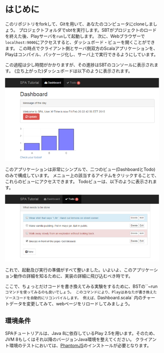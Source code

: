 # はじめに

このリポジトリをforkして、Gitを用いて、あなたのコンピュータにcloneしましょう。
プロジェクトフォルダでsbtを実行します。SBTがプロジェクトのロードを終えた後、Playサーバを`run`して起動します。
次に、Webブラウザーで`localhost:9000`にアクセスすると、ダッシュボード・ビューを開くことができます。
この時点でクライアント側とサーバ側双方のScalaアプリケーションを、Playはコンパイル、パッケージ化し、サーバ上で実行できるようにしています。

この過程は少し時間がかかりますが、その進捗はSBTのコンソールに表示されます。
(立ち上がった)ダッシュボードは以下のように表示されます。

![dashboard](images/dashboard.png?raw=true)

このアプリケーションは非常にシンプルで、二つのビュー(DashboardとTodo)のみで構成しています。
メニュー上の該当するアイテムをクリックすることで、これらのビューにアクセスできます。
Todoビューは、以下のように表示されます。

![todos](images/todos.png?raw=true)

これで、起動及び実行の準備がすべて整いました。いよいよ、このアプリケーション動作の詳細を知るために、実装の詳細に飛び込むべき時です。

ここで、ちょっとだけコードを書き換えてみる実験をするために、BSTの``~run`コマンドを使ってみるのも良いでしょう。
このコマンドにより、Playはあなたが書き換えたソースコードを自動的にリコンパイルします。
例えば、`Dashboard.scala` 内のチャートデータを変更してみて、webページをリロードしてみましょう。

## 環境条件

SPAチュートリアルは、Java 8に依存しているPlay 2.5を用います。そのため、JVM 8もしくはそれ以降のバージョンJava環境を整えてください。
クライアント環境のテストにおいては、[PhantomJS](http://phantomjs.org/)のインストールが必要となります。
